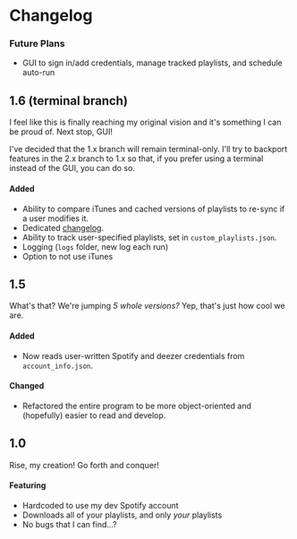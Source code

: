 # Changelog

### Future Plans

 - GUI to sign in/add credentials, manage tracked playlists, and schedule auto-run

## 1.6 (terminal branch)

I feel like this is finally reaching my original vision and it's something I can be proud of. Next stop, GUI!

I've decided that the 1.x branch will remain terminal-only. I'll try to backport features in the 2.x branch to 1.x so that, if you prefer using a terminal instead of the GUI, you can do so.

#### Added

 - Ability to compare iTunes and cached versions of playlists to re-sync if a user modifies it.
 - Dedicated [changelog](CHANGELOG.md).
 - Ability to track user-specified playlists, set in `custom_playlists.json`.
 - Logging (`logs` folder, new log each run)
 - Option to not use iTunes

## 1.5

What's that? We're jumping *5 whole versions?* Yep, that's just how cool we are.

#### Added

 - Now reads user-written Spotify and deezer credentials from `account_info.json`.

#### Changed

 - Refactored the entire program to be more object-oriented and (hopefully) easier to read and develop.

## 1.0

Rise, my creation! Go forth and conquer!

#### Featuring

 - Hardcoded to use my dev Spotify account
 - Downloads all of your playlists, and only *your* playlists
 - No bugs that I can find...?
